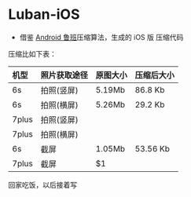 # Luban-iOS
- 借鉴 [Android 鲁班](https://github.com/Curzibn/Luban)压缩算法，生成的 iOS 版 压缩代码

压缩比如下表：

| 机型  | 照片获取途径  | 原图大小 | 压缩后大小 |
|:------------- |:--------------- | :-------------| :------------- |
| 6s         | 拍照(竖屏)   | 5.19Mb | 86.8 Kb
| 6s         | 拍照(横屏)   | 5.26Mb | 29.2 Kb
| 7plus      | 拍照(竖屏)   |   |
| 7plus      | 拍照(横屏)   |   |
| 6s         | 截屏        | 1.05Mb | 53.56 Kb
| 7plus      | 截屏        |            $1 |

回家吃饭，以后接着写
